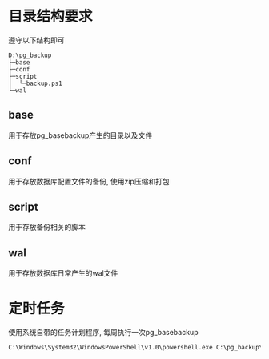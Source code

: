 # 目录结构要求

遵守以下结构即可

```
D:\pg_backup
├─base
├─conf
├─script
│  └─backup.ps1
└─wal
```

## base

用于存放pg_basebackup产生的目录以及文件

## conf

用于存放数据库配置文件的备份, 使用zip压缩和打包

## script

用于存放备份相关的脚本

## wal

用于存放数据库日常产生的wal文件

# 定时任务

使用系统自带的任务计划程序, 每周执行一次pg_basebackup

```txt
C:\Windows\System32\WindowsPowerShell\v1.0\powershell.exe C:\pg_backup\script\backup.ps1
```